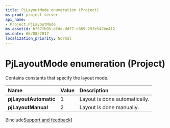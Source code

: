 ```yaml
---
title: PjLayoutMode enumeration (Project)
ms.prod: project-server
api_name:
- Project.PjLayoutMode
ms.assetid: bf57fb95-efde-ddf7-c869-29fe547be412
ms.date: 06/08/2017
localization_priority: Normal
---
```



# PjLayoutMode enumeration (Project)

Contains constants that specify the layout mode.



|Name|Value|Description|
|:-----|:-----|:-----|
|**pjLayoutAutomatic**|1|Layout is done automatically.|
|**pjLayoutManual**|2|Layout is done manually.|

[!include[Support and feedback](~/includes/feedback-boilerplate.md)]